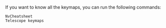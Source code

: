 If you want to know all the keymaps, you can run the following commands:

```
NvCheatsheet
Telescope keymaps
```

 
